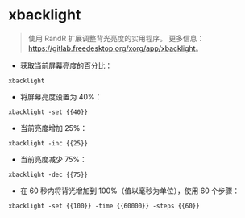 # xbacklight

> 使用 RandR 扩展调整背光亮度的实用程序。
> 更多信息：<https://gitlab.freedesktop.org/xorg/app/xbacklight>。

- 获取当前屏幕亮度的百分比：

`xbacklight`

- 将屏幕亮度设置为 40%：

`xbacklight -set {{40}}`

- 当前亮度增加 25%：

`xbacklight -inc {{25}}`

- 当前亮度减少 75%：

`xbacklight -dec {{75}}`

- 在 60 秒内将背光增加到 100%（值以毫秒为单位），使用 60 个步骤：

`xbacklight -set {{100}} -time {{60000}} -steps {{60}}`